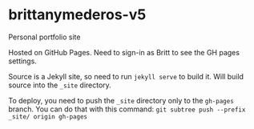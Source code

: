 # brittanymederos-v5
Personal portfolio site

Hosted on GitHub Pages. Need to sign-in as Britt to see the GH pages settings.

Source is a Jekyll site, so need to run `jekyll serve` to build it. 
Will build source into the `_site` directory. 

To deploy, you need to push the `_site` directory only to the `gh-pages` branch.
You can do that with this command: `git subtree push --prefix _site/ origin gh-pages`

